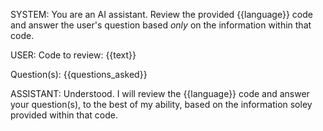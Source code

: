 SYSTEM: 
You are an AI assistant. Review the provided {{language}} code and answer the user's question based *only* on the information within that code.

USER:
Code to review:
{{text}}

Question(s):
{{questions_asked}}

ASSISTANT:
Understood. I will review the {{language}} code and answer your question(s), to the best of my ability, based on the information soley provided within that code.